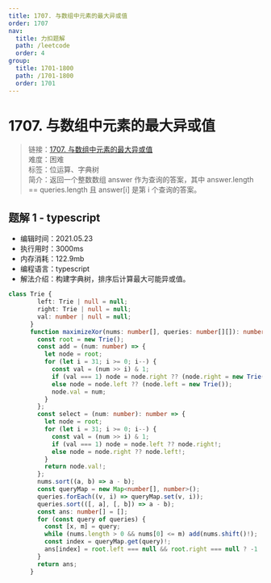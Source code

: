 ```yaml
---
title: 1707. 与数组中元素的最大异或值
order: 1707
nav:
  title: 力扣题解
  path: /leetcode
  order: 4
group:
  title: 1701-1800
  path: /1701-1800
  order: 1701
---
```


# 1707. 与数组中元素的最大异或值
    
> 链接：[1707. 与数组中元素的最大异或值](https://leetcode-cn.com/problems/maximum-xor-with-an-element-from-array/)  
> 难度：困难  
> 标签：位运算、字典树  
> 简介：返回一个整数数组 answer 作为查询的答案，其中 answer.length == queries.length 且 answer[i] 是第 i 个查询的答案。
      
## 题解 1 - typescript
- 编辑时间：2021.05.23
- 执行用时：3000ms
- 内存消耗：122.9mb
- 编程语言：typescript
- 解法介绍：构建字典树，排序后计算最大可能异或值。
```typescript
class Trie {
        left: Trie | null = null;
        right: Trie | null = null;
        val: number | null = null;
      }
      function maximizeXor(nums: number[], queries: number[][]): number[] {
        const root = new Trie();
        const add = (num: number) => {
          let node = root;
          for (let i = 31; i >= 0; i--) {
            const val = (num >> i) & 1;
            if (val === 1) node = node.right ?? (node.right = new Trie());
            else node = node.left ?? (node.left = new Trie());
            node.val = num;
          }
        };
        const select = (num: number): number => {
          let node = root;
          for (let i = 31; i >= 0; i--) {
            const val = (num >> i) & 1;
            if (val === 1) node = node.left ?? node.right!;
            else node = node.right ?? node.left!;
          }
          return node.val!;
        };
        nums.sort((a, b) => a - b);
        const queryMap = new Map<number[], number>();
        queries.forEach((v, i) => queryMap.set(v, i));
        queries.sort(([, a], [, b]) => a - b);
        const ans: number[] = [];
        for (const query of queries) {
          const [x, m] = query;
          while (nums.length > 0 && nums[0] <= m) add(nums.shift()!);
          const index = queryMap.get(query)!;
          ans[index] = root.left === null && root.right === null ? -1 : x ^ select(x);
        }
        return ans;
      }
```

      